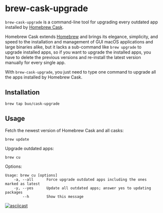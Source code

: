 # brew-cask-upgrade

`brew-cask-upgrade` is a command-line tool for upgrading every outdated app
installed by [Homebrew Cask](https://caskroom.github.io).

Homebrew Cask extends [Homebrew](http://brew.sh) and brings its elegance, simplicity, and speed to the installation and management of GUI macOS applications and large binaries alike, but it
lacks a sub-command like `brew upgrade` to upgrade installed apps, so if you want to upgrade the installed apps, you have to delete the previous versions and re-install the latest version manually for every single app.

With `brew-cask-upgrade`, you just need to type one command to upgrade all the apps installed by Homebrew Cask.

## Installation

```
brew tap buo/cask-upgrade
```

## Usage

Fetch the newest version of Homebrew Cask and all casks:

```
brew update
```

Upgrade outdated apps:

```
brew cu
```

Options:

```
Usage: brew cu [options]
    -a, --all      Force upgrade outdated apps including the ones marked as latest
    -y, --yes      Update all outdated apps; answer yes to updating packages
        --h        Show this message
```

[![asciicast](https://asciinema.org/a/2xvi9l8rsps3troigke6b51qf.png)](https://asciinema.org/a/2xvi9l8rsps3troigke6b51qf)
